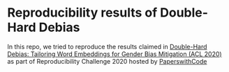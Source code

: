 # Reproducibility results of Double-Hard Debias

In this repo, we tried to reproduce the results claimed in [Double-Hard Debias: Tailoring Word Embeddings for Gender Bias Mitigation (ACL 2020)](https://arxiv.org/abs/2005.00965) as part of Reproducibility Challenge 2020 hosted by [PaperswithCode](https://paperswithcode.com/)